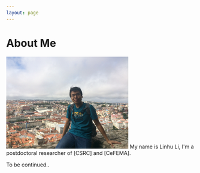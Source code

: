 ```yaml
---
layout: page
---
```


# About Me

<img src="/images/rubilacxe3.jpg" class="floatpic" width="326" height="245">
My name is Linhu Li, I'm a postdoctoral researcher of [CSRC] and [CeFEMA]. 

To be continued..

[CSRC]: http://http://www.csrc.ac.cn/en/
[CeFEMA]: http://cefema.tecnico.ulisboa.pt/
